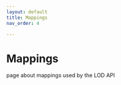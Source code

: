 ```yaml
---
layout: default
title: Mappings
nav_order: 4

---
```


# Mappings
page about mappings used by the LOD API
